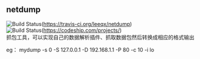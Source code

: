 ## netdump  

![Build Status](https://travis-ci.org/leeqx/netdump.png)(https://travis-ci.org/leeqx/netdump)  
![Build Status](https://codeship.com/projects/netdump/status?branch=master)(https://codeship.com/projects/)  
抓包工具，可以实现自己的数据解析插件、抓取数据包然后转换成相应的格式输出

eg：
 mydump -s 0 -S 127.0.0.1 -D 192.168.1.1 -P 80 -c 10 -i lo

